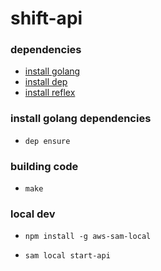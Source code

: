 # shift-api

### dependencies
- [install golang](https://golang.org/doc/install)
- [install dep](https://github.com/golang/dep)
- [install reflex](https://github.com/cespare/reflex)

### install golang dependencies

- `dep ensure` 

### building code

- `make`

### local dev

- `npm install -g aws-sam-local`

- `sam local start-api`